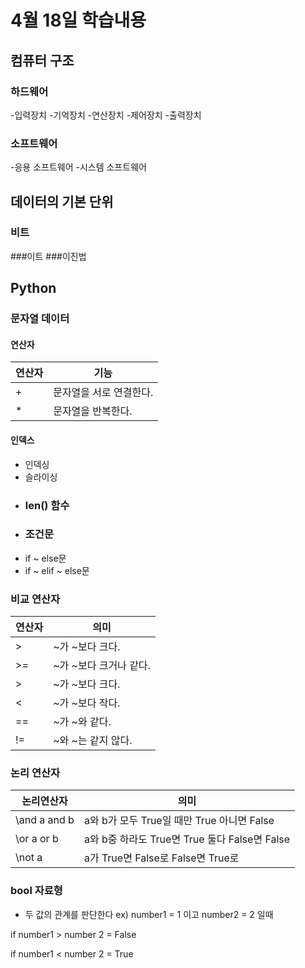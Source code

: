 # 4월 18일 학습내용
## 컴퓨터 구조
### 하드웨어
-입력장치
-기억장치
-연산장치
-제어장치
-출력장치
### 소프트웨어
-응용 소프트웨어
-시스템 소프트웨어
## 데이터의 기본 단위
### 비트
###이트
###이진법
## Python
### 문자열 데이터
#### 연산자
연산자 | 기능
-------|----
\+ | 문자열을 서로 연결한다.
\* | 문자열을 반복한다.
#### 인덱스
- 인덱싱
- 슬라이싱
- ### len() 함수
- ### 조건문
- if ~ else문
- if ~ elif ~ else문
### 비교 연산자
연산자 | 의미
-------|-----
\> | ~가 ~보다 크다.
\>=| ~가 ~보다 크거나 같다.
\> | ~가 ~보다 크다.
\< | ~가 ~보다 작다.
\==| ~가 ~와 같다.
\!=| ~와 ~는 같지 않다.
### 논리 연산자
논리연산자 | 의미
----------|------
\and a and b | a와 b가 모두 True일 때만 True 아니면 False
\or a or b | a와 b중 하라도 True면 True 둘다 False면 False
\not a | a가 True면 False로 False면 True로
### bool 자료형
- 두 값의 관계를 판단한다
ex) number1 = 1 이고 number2 = 2 일때 

if number1 > number 2 = False

if number1 < number 2 = True



